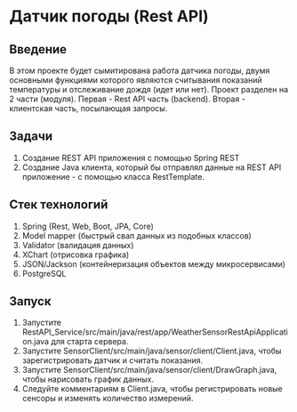 # Датчик погоды (Rest API)

## Введение
В этом проекте будет сымитирована работа датчика погоды, двумя основными функциями которого являются
считывания показаний температуры и отслеживание дождя (идет или нет).
Проект разделен на 2 части (модуля). Первая - Rest API часть (backend).
Вторая - клиентская часть, посылающая запросы.

## Задачи

1) Создание REST API приложения с помощью Spring REST
2) Создание Java клиента, который бы отправлял данные на
   REST API приложение - с помощью класса RestTemplate.

## Стек технологий 
1) Spring (Rest, Web, Boot, JPA, Core)
2) Model mapper (быстрый свап данных из подобных классов)
3) Validator (валидация данных)
4) XChart (отрисовка графика)
5) JSON/Jackson (контейнеризация объектов между микросервисами)
6) PostgreSQL

## Запуск
1)  Запустите RestAPI_Service/src/main/java/rest/app/WeatherSensorRestApiApplication.java для старта сервера.
2)  Запустите SensorClient/src/main/java/sensor/client/Client.java, чтобы зарегистрировать датчик и считать показания.
3)  Запустите SensorClient/src/main/java/sensor/client/DrawGraph.java, чтобы нарисовать график данных.
4)  Следуйте комментариям в Client.java, чтобы регистрировать новые сенсоры и изменять количество измерений.